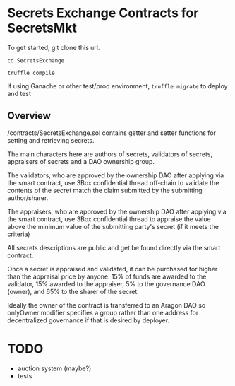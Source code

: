 # Secrets Exchange Contracts for SecretsMkt

To get started, git clone this url.

`cd SecretsExchange`

`truffle compile`

If using Ganache or other test/prod environment, `truffle migrate` to deploy and test


## Overview

/contracts/SecretsExchange.sol contains getter and setter functions for setting and retrieving secrets.

The main characters here are authors of secrets, validators of secrets, appraisers of secrets and a DAO ownership group.

The validators, who are approved by the ownership DAO after applying via the smart contract, use 3Box confidential thread off-chain to validate the contents of the secret match the claim submitted by the submitting author/sharer.

The appraisers, who are approved by the ownership DAO after applying via the smart contract, use 3Box confidential thread to appraise the value above the minimum value of the submitting party's secret (if it meets the criteria)

All secrets descriptions are public and get be found directly via the smart contract.

Once a secret is appraised and validated, it can be purchased for higher than the appraisal price by anyone. 15% of funds are awarded to the validator, 15% awarded to the appraiser, 5% to the governance DAO (owner), and 65% to the sharer of the secret.

Ideally the owner of the contract is transferred to an Aragon DAO so onlyOwner modifier specifies a group rather than one address for decentralized governance if that is desired by deployer.



# TODO

- auction system (maybe?)
- tests
